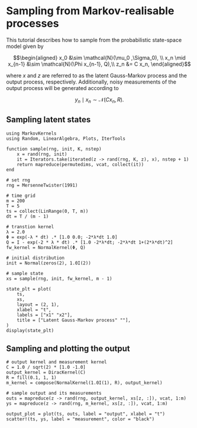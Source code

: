 # Sampling from Markov-realisable processes

This tutorial describes how to sample from the probabilistic state-space model given by

```math
\begin{aligned}
x_0 &\sim \mathcal{N}(\mu_0 ,\Sigma_0), \\
x_n \mid x_{n-1} &\sim \mathcal{N}(\Phi  x_{n-1}, Q),\\
z_n &= C x_n,
\end{aligned}
```

where $x$ and $z$ are referred to as the latent Gauss-Markov process and the output process, respectively.
Additionally, noisy measurements of the output process will be generated according to

```math
y_n \mid x_n \sim \mathcal{N}(Cx_n,R).
```


## Sampling latent states

```@example 1
using MarkovKernels
using Random, LinearAlgebra, Plots, IterTools

function sample(rng, init, K, nstep)
    x = rand(rng, init)
    it = Iterators.take(iterated(z -> rand(rng, K, z), x), nstep + 1)
    return mapreduce(permutedims, vcat, collect(it))
end

# set rng
rng = MersenneTwister(1991)

# time grid
m = 200
T = 5
ts = collect(LinRange(0, T, m))
dt = T / (m - 1)

# transtion kernel
λ = 2.0
Φ = exp(-λ * dt) .* [1.0 0.0; -2*λ*dt 1.0]
Q = I - exp(-2 * λ * dt) .* [1.0 -2*λ*dt; -2*λ*dt 1+(2*λ*dt)^2]
fw_kernel = NormalKernel(Φ, Q)

# initial distribution
init = Normal(zeros(2), 1.0I(2))

# sample state
xs = sample(rng, init, fw_kernel, m - 1)

state_plt = plot(
    ts,
    xs,
    layout = (2, 1),
    xlabel = "t",
    labels = ["x1" "x2"],
    title = ["Latent Gauss-Markov process" ""],
)
display(state_plt)
```

## Sampling and plotting the output

```@example 1
# output kernel and measurement kernel
C = 1.0 / sqrt(2) * [1.0 -1.0]
output_kernel = DiracKernel(C)
R = fill(0.1, 1, 1)
m_kernel = compose(NormalKernel(1.0I(1), R), output_kernel)

# sample output and its measurements
outs = mapreduce(z -> rand(rng, output_kernel, xs[z, :]), vcat, 1:m)
ys = mapreduce(z -> rand(rng, m_kernel, xs[z, :]), vcat, 1:m)

output_plot = plot(ts, outs, label = "output", xlabel = "t")
scatter!(ts, ys, label = "measurement", color = "black")
```
